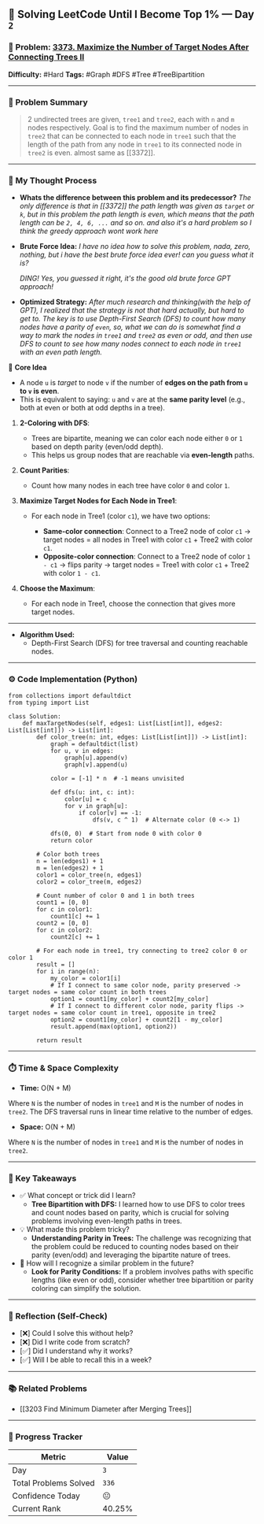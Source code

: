 ## 🧠 Solving LeetCode Until I Become Top 1% — Day `2`

### 🔹 Problem: [3373. Maximize the Number of Target Nodes After Connecting Trees II](https://leetcode.com/problems/maximize-the-number-of-target-nodes-after-connecting-trees-ii/description/?envType=daily-question&envId=2025-05-29)

**Difficulty:** #Hard
**Tags:** #Graph #DFS #Tree #TreeBipartition

---

### 📝 Problem Summary

> 2 undirected trees are given, `tree1` and `tree2`, each with `n` and `m` nodes respectively. Goal is to find the maximum number of nodes in `tree2` that can be connected to each node in `tree1` such that the length of the path from any node in `tree1` to its connected node in `tree2` is even.
> almost same as [[3372]].

---

### 🧠 My Thought Process

- **Whats the difference between this problem and its predecessor?**
  _The only difference is that in [[3372]] the path length was given as `target` or `k`, but in this problem the path length is even, which means that the path length can be `2, 4, 6, ...` and so on. and also it's a hard problem so I think the greedy approach wont work here_

- **Brute Force Idea:**
  _I have no idea how to solve this problem, nada, zero, nothing, but i have the best brute force idea ever! can you guess what it is?_

  _DING! Yes, you guessed it right, it's the good old brute force GPT approach!_

- **Optimized Strategy:**
  _After much research and thinking(with the help of GPT), I realized that the strategy is not that hard actually, but hard to get to. The key is to use Depth-First Search (DFS) to count how many nodes have a parity of `even`, so, what we can do is somewhat find a way to mark the nodes in `tree1` and `tree2` as even or odd, and then use DFS to count to see how many nodes connect to each node in `tree1` with an even path length._

🧠 **Core Idea**

- A node `u` is _target_ to node `v` if the number of **edges on the path from `u` to `v` is even**.
- This is equivalent to saying: `u` and `v` are at the **same parity level** (e.g., both at even or both at odd depths in a tree).

1. **2-Coloring with DFS**:

   - Trees are bipartite, meaning we can color each node either `0` or `1` based on depth parity (even/odd depth).
   - This helps us group nodes that are reachable via **even-length** paths.

2. **Count Parities**:

   - Count how many nodes in each tree have color `0` and color `1`.

3. **Maximize Target Nodes for Each Node in Tree1**:

   - For each node in Tree1 (color `c1`), we have two options:

     - **Same-color connection**: Connect to a Tree2 node of color `c1` → target nodes = all nodes in Tree1 with color `c1` + Tree2 with color `c1`.
     - **Opposite-color connection**: Connect to a Tree2 node of color `1 - c1` → flips parity → target nodes = Tree1 with color `c1` + Tree2 with color `1 - c1`.

4. **Choose the Maximum**:

   - For each node in Tree1, choose the connection that gives more target nodes.

---

- **Algorithm Used:**
  - Depth-First Search (DFS) for tree traversal and counting reachable nodes.

---

### ⚙️ Code Implementation (Python)

```python{.line-numbers}
from collections import defaultdict
from typing import List

class Solution:
    def maxTargetNodes(self, edges1: List[List[int]], edges2: List[List[int]]) -> List[int]:
        def color_tree(n: int, edges: List[List[int]]) -> List[int]:
            graph = defaultdict(list)
            for u, v in edges:
                graph[u].append(v)
                graph[v].append(u)

            color = [-1] * n  # -1 means unvisited

            def dfs(u: int, c: int):
                color[u] = c
                for v in graph[u]:
                    if color[v] == -1:
                        dfs(v, c ^ 1)  # Alternate color (0 <-> 1)

            dfs(0, 0)  # Start from node 0 with color 0
            return color

        # Color both trees
        n = len(edges1) + 1
        m = len(edges2) + 1
        color1 = color_tree(n, edges1)
        color2 = color_tree(m, edges2)

        # Count number of color 0 and 1 in both trees
        count1 = [0, 0]
        for c in color1:
            count1[c] += 1
        count2 = [0, 0]
        for c in color2:
            count2[c] += 1

        # For each node in tree1, try connecting to tree2 color 0 or color 1
        result = []
        for i in range(n):
            my_color = color1[i]
            # If I connect to same color node, parity preserved -> target nodes = same color count in both trees
            option1 = count1[my_color] + count2[my_color]
            # If I connect to different color node, parity flips -> target nodes = same color count in tree1, opposite in tree2
            option2 = count1[my_color] + count2[1 - my_color]
            result.append(max(option1, option2))

        return result

```

---

### ⏱️ Time & Space Complexity

- **Time:** O(N + M)

Where `N` is the number of nodes in `tree1` and `M` is the number of nodes in `tree2`. The DFS traversal runs in linear time relative to the number of edges.

- **Space:** O(N + M)

Where `N` is the number of nodes in `tree1` and `M` is the number of nodes in `tree2`.

---

### 🧩 Key Takeaways

- ✅ What concept or trick did I learn?
  - **Tree Bipartition with DFS:** I learned how to use DFS to color trees and count nodes based on parity, which is crucial for solving problems involving even-length paths in trees.
- 💡 What made this problem tricky?
  - **Understanding Parity in Trees:** The challenge was recognizing that the problem could be reduced to counting nodes based on their parity (even/odd) and leveraging the bipartite nature of trees.
- 💭 How will I recognize a similar problem in the future?
  - **Look for Parity Conditions:** If a problem involves paths with specific lengths (like even or odd), consider whether tree bipartition or parity coloring can simplify the solution.

---

### 🔁 Reflection (Self-Check)

- [❌] Could I solve this without help?
- [❌] Did I write code from scratch?
- [✅] Did I understand why it works?
- [✅] Will I be able to recall this in a week?

---

### 📚 Related Problems

- [[3203 Find Minimum Diameter after Merging Trees]]

---

### 🚀 Progress Tracker

| Metric                | Value  |
| --------------------- | ------ |
| Day                   | `3`    |
| Total Problems Solved | `336`  |
| Confidence Today      | 😐     |
| Current Rank          | 40.25% |
